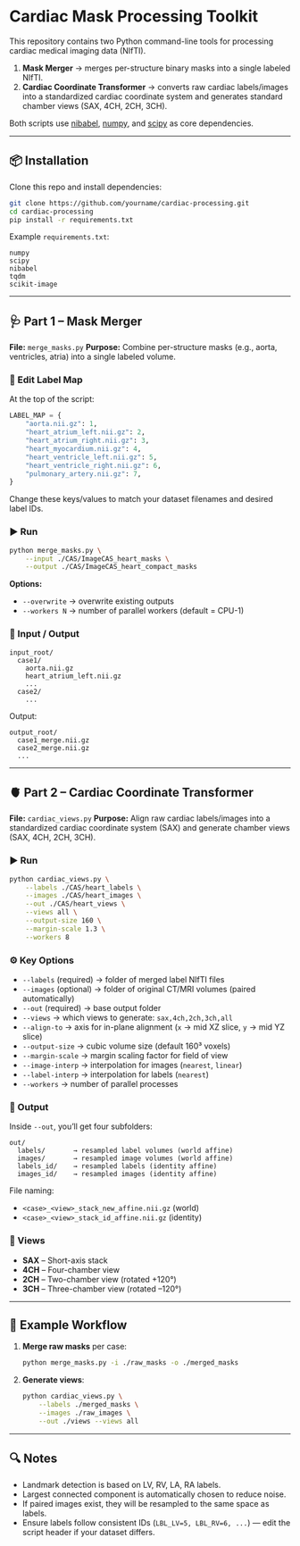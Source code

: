 # Cardiac Mask Processing Toolkit

This repository contains two Python command-line tools for processing cardiac medical imaging data (NIfTI).  

1. **Mask Merger** → merges per-structure binary masks into a single labeled NIfTI.  
2. **Cardiac Coordinate Transformer** → converts raw cardiac labels/images into a standardized cardiac coordinate system and generates standard chamber views (SAX, 4CH, 2CH, 3CH).  

Both scripts use [nibabel](https://nipy.org/nibabel/), [numpy](https://numpy.org/), and [scipy](https://scipy.org/) as core dependencies.

---

## 📦 Installation

Clone this repo and install dependencies:

```bash
git clone https://github.com/yourname/cardiac-processing.git
cd cardiac-processing
pip install -r requirements.txt
```

Example `requirements.txt`:

```
numpy
scipy
nibabel
tqdm
scikit-image
```

---

## 🩺 Part 1 – Mask Merger

**File:** `merge_masks.py`
**Purpose:** Combine per-structure masks (e.g., aorta, ventricles, atria) into a single labeled volume.

### 🔧 Edit Label Map

At the top of the script:

```python
LABEL_MAP = {
    "aorta.nii.gz": 1,
    "heart_atrium_left.nii.gz": 2,
    "heart_atrium_right.nii.gz": 3,
    "heart_myocardium.nii.gz": 4,
    "heart_ventricle_left.nii.gz": 5,
    "heart_ventricle_right.nii.gz": 6,
    "pulmonary_artery.nii.gz": 7,
}
```

Change these keys/values to match your dataset filenames and desired label IDs.

### ▶️ Run

```bash
python merge_masks.py \
    --input ./CAS/ImageCAS_heart_masks \
    --output ./CAS/ImageCAS_heart_compact_masks
```

**Options:**

* `--overwrite` → overwrite existing outputs
* `--workers N` → number of parallel workers (default = CPU-1)

### 📂 Input / Output

```
input_root/
  case1/
    aorta.nii.gz
    heart_atrium_left.nii.gz
    ...
  case2/
    ...
```

Output:

```
output_root/
  case1_merge.nii.gz
  case2_merge.nii.gz
  ...
```

---

## 🫀 Part 2 – Cardiac Coordinate Transformer

**File:** `cardiac_views.py`
**Purpose:** Align raw cardiac labels/images into a standardized cardiac coordinate system (SAX) and generate chamber views (SAX, 4CH, 2CH, 3CH).

### ▶️ Run

```bash
python cardiac_views.py \
    --labels ./CAS/heart_labels \
    --images ./CAS/heart_images \
    --out ./CAS/heart_views \
    --views all \
    --output-size 160 \
    --margin-scale 1.3 \
    --workers 8
```

### ⚙️ Key Options

* `--labels` (required) → folder of merged label NIfTI files
* `--images` (optional) → folder of original CT/MRI volumes (paired automatically)
* `--out` (required) → base output folder
* `--views` → which views to generate: `sax,4ch,2ch,3ch,all`
* `--align-to` → axis for in-plane alignment (`x` → mid XZ slice, `y` → mid YZ slice)
* `--output-size` → cubic volume size (default 160³ voxels)
* `--margin-scale` → margin scaling factor for field of view
* `--image-interp` → interpolation for images (`nearest`, `linear`)
* `--label-interp` → interpolation for labels (`nearest`)
* `--workers` → number of parallel processes

### 📂 Output

Inside `--out`, you’ll get four subfolders:

```
out/
  labels/       → resampled label volumes (world affine)
  images/       → resampled image volumes (world affine)
  labels_id/    → resampled labels (identity affine)
  images_id/    → resampled images (identity affine)
```

File naming:

* `<case>_<view>_stack_new_affine.nii.gz` (world)
* `<case>_<view>_stack_id_affine.nii.gz` (identity)

### 🧭 Views

* **SAX** – Short-axis stack
* **4CH** – Four-chamber view
* **2CH** – Two-chamber view (rotated +120°)
* **3CH** – Three-chamber view (rotated –120°)

---

## 🚀 Example Workflow

1. **Merge raw masks** per case:

   ```bash
   python merge_masks.py -i ./raw_masks -o ./merged_masks
   ```

2. **Generate views**:

   ```bash
   python cardiac_views.py \
       --labels ./merged_masks \
       --images ./raw_images \
       --out ./views --views all
   ```

---

## 🔍 Notes

* Landmark detection is based on LV, RV, LA, RA labels.
* Largest connected component is automatically chosen to reduce noise.
* If paired images exist, they will be resampled to the same space as labels.
* Ensure labels follow consistent IDs (`LBL_LV=5, LBL_RV=6, ...`) — edit the script header if your dataset differs.